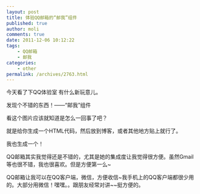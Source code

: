 ```yaml
---
layout: post
title: 体验QQ邮箱的“邮我”组件
published: true
author: moli
comments: true
date: 2011-12-06 10:12:22
tags:
    - QQ邮箱
    - 邮我
categories:
    - other
permalink: /archives/2763.html
---
```

今天看了下QQ体验室 有什么新玩意儿。

发现个不错的东西！——“邮我”组件



看这个图片应该就知道是怎么一回事了吧？

就是给你生成一个HTML代码，然后放到博客，或者其他地方贴上就行了。



我也生成一个！



QQ邮箱其实我觉得还是不错的，尤其是她的集成度让我觉得很方便。虽然Gmail等也很不错，我也很喜欢。但是方便第一么~

QQ邮箱让我可以在QQ客户端，微信，方便收信~我手机上的QQ客户端都很少用的。大部分用微信！嘿嘿。。跟朋友经常对讲~~挺方便的。

&nbsp;